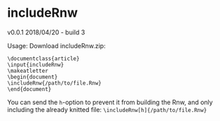 # includeRnw
v0.0.1 2018/04/20 - build 3

Usage:
Download includeRnw.zip:

```
\documentclass{article}
\input{includeRnw}
\makeatletter
\begin{document}
\includeRnw{/path/to/file.Rnw}
\end{document}
```

You can send the `h`-option to prevent it from building the Rnw, and only including the already knitted file:
`\includeRnw[h]{/path/to/file.Rnw}`
